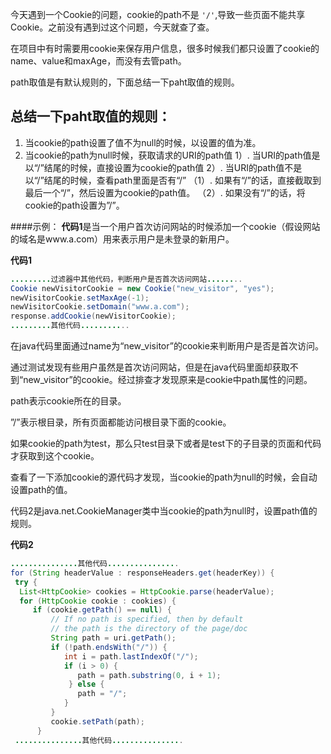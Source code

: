 今天遇到一个Cookie的问题，cookie的path不是    `'/'`,导致一些页面不能共享Cookie。之前没有遇到过这个问题，今天就查了查。

在项目中有时需要用cookie来保存用户信息，很多时候我们都只设置了cookie的name、value和maxAge，而没有去管path。 

path取值是有默认规则的，下面总结一下paht取值的规则。
## 总结一下paht取值的规则：

1. 当cookie的path设置了值不为null的时候，以设置的值为准。
2. 当cookie的path为null时候，获取请求的URI的path值 
   1）. 当URI的path值是以“/”结尾的时候，直接设置为cookie的path值
   2）. 当URI的path值不是以“/”结尾的时候，查看path里面是否有“/” 
       （1）. 如果有“/”的话，直接截取到最后一个“/”，然后设置为cookie的path值。
       （2）. 如果没有“/”的话，将cookie的path设置为”/”。


####示例：
**代码1**是当一个用户首次访问网站的时候添加一个cookie（假设网站的域名是www.a.com）用来表示用户是未登录的新用户。

**代码1**

```java
.........过滤器中其他代码，判断用户是否首次访问网站........
Cookie newVisitorCookie = new Cookie("new_visitor", "yes");
newVisitorCookie.setMaxAge(-1);
newVisitorCookie.setDomain("www.a.com");
response.addCookie(newVisitorCookie);
.........其他代码...........
```

在java代码里面通过name为“new_visitor”的cookie来判断用户是否是首次访问。 

通过测试发现有些用户虽然是首次访问网站，但是在java代码里面却获取不到“new_visitor”的cookie。经过排查才发现原来是cookie中path属性的问题。


path表示cookie所在的目录。

”/”表示根目录，所有页面都能访问根目录下面的cookie。

如果cookie的path为test，那么只test目录下或者是test下的子目录的页面和代码才获取到这个cookie。 

查看了一下添加cookie的源代码才发现，当cookie的path为null的时候，会自动设置path的值。



代码2是java.net.CookieManager类中当cookie的path为null时，设置path值的规则。

**代码2**

```java
...............其他代码................
for (String headerValue : responseHeaders.get(headerKey)) {
 try {
  List<HttpCookie> cookies = HttpCookie.parse(headerValue);
  for (HttpCookie cookie : cookies) {
     if (cookie.getPath() == null) {
         // If no path is specified, then by default
         // the path is the directory of the page/doc
         String path = uri.getPath();
         if (!path.endsWith("/")) {
            int i = path.lastIndexOf("/");
            if (i > 0) {
               path = path.substring(0, i + 1);
             } else {
               path = "/";
            }
         }
         cookie.setPath(path);
      }
 ...............其他代码................
```

